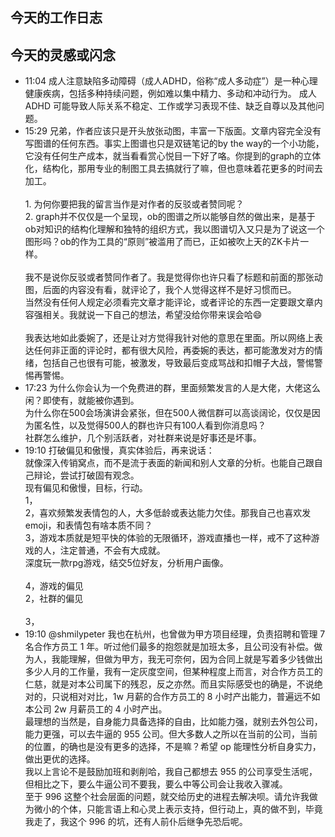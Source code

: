 ## 今天的工作日志

## 今天的灵感或闪念

- 11:04 成人注意缺陷多动障碍（成人ADHD，俗称“成人多动症”）是一种心理健康疾病，包括多种持续问题，例如难以集中精力、多动和冲动行为。 成人 ADHD 可能导致人际关系不稳定、工作或学习表现不佳、缺乏自尊以及其他问题。
- 15:29 兄弟，作者应该只是开头放张动图，丰富一下版面。文章内容完全没有写图谱的任何东西。事实上图谱也只是双链笔记的by the way的一个小功能，它没有任何生产成本，就当看看赏心悦目一下好了咯。你提到的graph的立体化，结构化，那用专业的制图工具去搞就行了嘛，但也意味着花更多的时间去加工。<br><br>1. 为何你要把我的留言当作是对作者的反驳或者赞同呢？<br>2. graph并不仅仅是一个呈现，ob的图谱之所以能够自然的做出来，是基于ob对知识的结构化理解和独特的组织方式，我以图谱切入又只是为了说这一个图形吗？ob的作为工具的“原则”被滥用了而已，正如被吹上天的ZK卡片一样。<br><br>我不是说你反驳或者赞同作者了。我是觉得你也许只看了标题和前面的那张动图，后面的内容没有看，就评论了，我个人觉得这样不是好习惯而已。<br>当然没有任何人规定必须看完文章才能评论，或者评论的东西一定要跟文章内容强相关。我就说一下自己的想法，希望没给你带来误会哈😄<br><br>我表达地如此委婉了，还是让对方觉得我针对他的意思在里面。所以网络上表达任何非正面的评论时，都有很大风险，再委婉的表达，都可能激发对方的情绪，包括自己也很有可能，被激发，导致最后变成骂战和扣帽子大战，警惕警惕再警惕。
- 17:23 为什么你会认为一个免费进的群，里面频繁发言的人是大佬，大佬这么闲？即使有，就能被你遇到。<br>为什么你在500会场演讲会紧张，但在500人微信群可以高谈阔论，仅仅是因为匿名性，以及觉得500人的群也许只有100人看到你消息吗？<br>社群怎么维护，几个别活跃者，对社群来说是好事还是坏事。
- 19:10 打破偏见和傲慢，真实体验后，再来说话：<br>就像深入传销窝点，而不是流于表面的新闻和别人文章的分析。也能自己跟自己辩论，尝试打破固有观念。<br>现有偏见和傲慢，目标，行动。<br>1，<br>2，喜欢频繁发表情包的人，大多低龄或表达能力欠佳。那我自己也喜欢发emoji，和表情包有啥本质不同？<br>3，游戏本质就是短平快的体验的无限循环，游戏直播也一样，戒不了这种游戏的人，注定普通，不会有大成就。<br> 深度玩一款rpg游戏，结交5位好友，分析用户画像。<br><br>4，游戏的偏见<br>2，社群的偏见<br><br>3，
- 19:10 @shmilypeter 我也在杭州，也曾做为甲方项目经理，负责招聘和管理 7 名合作方员工 1 年。听过他们最多的抱怨就是加班太多，且公司没有补偿。做为人，我能理解，但做为甲方，我无可奈何，因为合同上就是写着多少钱做出多少人月的工作量，我有一定灰度空间，但某种程度上而言，对合作方员工的仁慈，就是对本公司属下的残忍，反之亦然。而且实际感受也的确是，不说绝对的，只说相对对比，1w 月薪的合作方员工的 8 小时产出能力，普遍远不如本公司 2w 月薪员工的 4 小时产出。<br>最理想的当然是，自身能力具备选择的自由，比如能力强，就别去外包公司，能力更强，可以去牛逼的 955 公司。但大多数人之所以在当前的公司，当前的位置，的确也是没有更多的选择，不是嘛？希望 op 能理性分析自身实力，做出更优的选择。<br>我以上言论不是鼓励加班和剥削哈，我自己都想去 955 的公司享受生活呢，但相比之下，要么牛逼公司不要我，要么中等公司会让我收入骤减。<br>至于 996 这整个社会层面的问题，就交给历史的进程去解决呗。请允许我做为微小的个体，只能言语上和心灵上表示支持，但行动上，真的做不到，毕竟我走了，我这个 996 的坑，还有人前仆后继争先恐后呢。<br>
